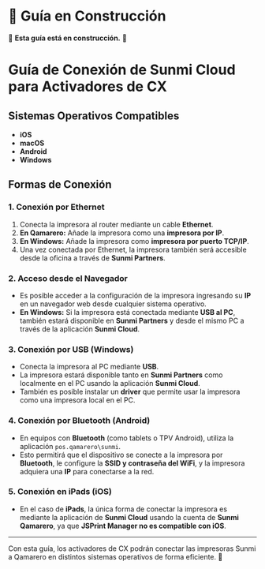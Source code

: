 # 📌 Guía en Construcción

🚧 **Esta guía está en construcción.** 🚧

# Guía de Conexión de Sunmi Cloud para Activadores de CX

## Sistemas Operativos Compatibles
- **iOS**
- **macOS**
- **Android**
- **Windows**

## Formas de Conexión

### 1. Conexión por Ethernet
1. Conecta la impresora al router mediante un cable **Ethernet**.
2. **En Qamarero:** Añade la impresora como una **impresora por IP**.
3. **En Windows:** Añade la impresora como **impresora por puerto TCP/IP**.
4. Una vez conectada por Ethernet, la impresora también será accesible desde la oficina a través de **Sunmi Partners**.

### 2. Acceso desde el Navegador
- Es posible acceder a la configuración de la impresora ingresando su **IP** en un navegador web desde cualquier sistema operativo.
- **En Windows:** Si la impresora está conectada mediante **USB al PC**, también estará disponible en **Sunmi Partners** y desde el mismo PC a través de la aplicación **Sunmi Cloud**.

### 3. Conexión por USB (Windows)
- Conecta la impresora al PC mediante **USB**.
- La impresora estará disponible tanto en **Sunmi Partners** como localmente en el PC usando la aplicación **Sunmi Cloud**.
- También es posible instalar un **driver** que permite usar la impresora como una impresora local en el PC.

### 4. Conexión por Bluetooth (Android)
- En equipos con **Bluetooth** (como tablets o TPV Android), utiliza la aplicación `pos.qamarero\sunmi`.
- Esto permitirá que el dispositivo se conecte a la impresora por **Bluetooth**, le configure la **SSID y contraseña del WiFi**, y la impresora adquiera una **IP** para conectarse a la red.

### 5. Conexión en iPads (iOS)
- En el caso de **iPads**, la única forma de conectar la impresora es mediante la aplicación de **Sunmi Cloud** usando la cuenta de **Sunmi Qamarero**, ya que **JSPrint Manager no es compatible con iOS**.

---

Con esta guía, los activadores de CX podrán conectar las impresoras Sunmi a Qamarero en distintos sistemas operativos de forma eficiente. 🚀

